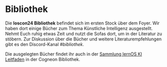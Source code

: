 # Bibliothek

Die **loscon24 Bibliothek** befindet sich im ersten Stock über dem Foyer. Wir haben dort einige Bücher zum Thema Künstliche Intelligenz ausgestellt. Nehmt Euch ruhig etwas Zeit und nutzt die Sofas dort, um in der Literatur zu stöbern. Zur Diskussion über die Bücher und weitere Literaturempfehlungen gibt es den Discord-Kanal *#bibliothek*.

Die ausgelegten Bücher findet ihr auch in der <a href="https://www.zotero.org/groups/599183/cogneon_bibliothek/collections/ZSTP4HEA" target="_blank">Sammlung lernOS KI Leitfaden</a> in der Cogneon Bibliothek.